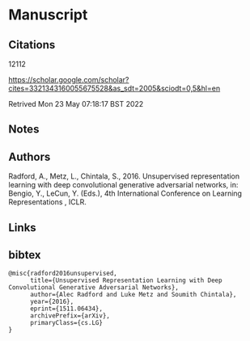 # Manuscript

## Citations

12112

https://scholar.google.com/scholar?cites=3321343160055675528&as_sdt=2005&sciodt=0,5&hl=en

Retrived
Mon 23 May 07:18:17 BST 2022

## Notes 


## Authors 

Radford, A., Metz, L., Chintala, S., 2016. Unsupervised representation learning with deep
convolutional generative adversarial networks, in: Bengio, Y., LeCun, Y. (Eds.), 
4th 
International Conference on Learning Representations
, ICLR.
## Links 


## bibtex 

```
@misc{radford2016unsupervised,
      title={Unsupervised Representation Learning with Deep Convolutional Generative Adversarial Networks}, 
      author={Alec Radford and Luke Metz and Soumith Chintala},
      year={2016},
      eprint={1511.06434},
      archivePrefix={arXiv},
      primaryClass={cs.LG}
}
```
